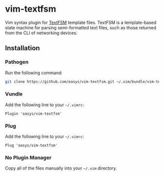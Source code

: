 # vim-textfsm

Vim syntax plugin for [TextFSM](https://github.com/google/textfsm)
template files.  TextFSM is a template-based state machine for parsing
semi-formatted text files, such as those returned from the CLI of
networking devices.

## Installation
### Pathogen
Run the following command:

```bash
git clone https://github.com/oasys/vim-textfsm.git ~/.vim/bundle/vim-textfsm
```

### Vundle
Add the following line to your `~/.vimrc`:

```vim
Plugin 'oasys/vim-textfsm'
```

### Plug
Add the following line to your `~/.vimrc`:

```vim
Plug 'oasys/vim-textfsm'
```

### No Plugin Manager
Copy all of the files manually into your `~/.vim` directory.
